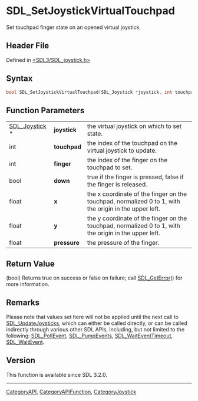 # SDL_SetJoystickVirtualTouchpad

Set touchpad finger state on an opened virtual joystick.

## Header File

Defined in [<SDL3/SDL_joystick.h>](https://github.com/libsdl-org/SDL/blob/main/include/SDL3/SDL_joystick.h)

## Syntax

```c
bool SDL_SetJoystickVirtualTouchpad(SDL_Joystick *joystick, int touchpad, int finger, bool down, float x, float y, float pressure);
```

## Function Parameters

|                                |              |                                                                                                       |
| ------------------------------ | ------------ | ----------------------------------------------------------------------------------------------------- |
| [SDL_Joystick](SDL_Joystick) * | **joystick** | the virtual joystick on which to set state.                                                           |
| int                            | **touchpad** | the index of the touchpad on the virtual joystick to update.                                          |
| int                            | **finger**   | the index of the finger on the touchpad to set.                                                       |
| bool                           | **down**     | true if the finger is pressed, false if the finger is released.                                       |
| float                          | **x**        | the x coordinate of the finger on the touchpad, normalized 0 to 1, with the origin in the upper left. |
| float                          | **y**        | the y coordinate of the finger on the touchpad, normalized 0 to 1, with the origin in the upper left. |
| float                          | **pressure** | the pressure of the finger.                                                                           |

## Return Value

(bool) Returns true on success or false on failure; call
[SDL_GetError](SDL_GetError)() for more information.

## Remarks

Please note that values set here will not be applied until the next call to
[SDL_UpdateJoysticks](SDL_UpdateJoysticks), which can either be called
directly, or can be called indirectly through various other SDL APIs,
including, but not limited to the following:
[SDL_PollEvent](SDL_PollEvent), [SDL_PumpEvents](SDL_PumpEvents),
[SDL_WaitEventTimeout](SDL_WaitEventTimeout),
[SDL_WaitEvent](SDL_WaitEvent).

## Version

This function is available since SDL 3.2.0.

----
[CategoryAPI](CategoryAPI), [CategoryAPIFunction](CategoryAPIFunction), [CategoryJoystick](CategoryJoystick)

